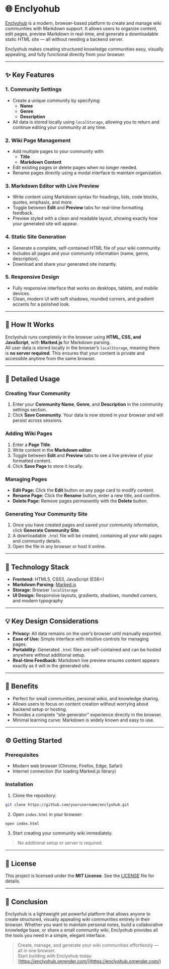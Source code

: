 # 🌐 Enclyohub

[Enclyohub](https://enclyohub.onrender.com/) is a modern, browser-based platform to create and manage wiki communities with Markdown support. It allows users to organize content, edit pages, preview Markdown in real-time, and generate a downloadable static HTML site — all without needing a backend server.  

Enclyohub makes creating structured knowledge communities easy, visually appealing, and fully functional directly from your browser.

---

## ✨ Key Features

### 1. Community Settings
- Create a unique community by specifying:
  - **Name**
  - **Genre**
  - **Description**
- All data is stored locally using `localStorage`, allowing you to return and continue editing your community at any time.

### 2. Wiki Page Management
- Add multiple pages to your community with:
  - **Title**
  - **Markdown Content**
- Edit existing pages or delete pages when no longer needed.
- Rename pages directly using a modal interface to maintain organization.

### 3. Markdown Editor with Live Preview
- Write content using Markdown syntax for headings, lists, code blocks, quotes, emphasis, and more.
- Toggle between **Edit** and **Preview** tabs for real-time formatting feedback.
- Preview styled with a clean and readable layout, showing exactly how your generated site will appear.

### 4. Static Site Generation
- Generate a complete, self-contained HTML file of your wiki community.
- Includes all pages and your community information (name, genre, description).
- Download and share your generated site instantly.

### 5. Responsive Design
- Fully responsive interface that works on desktops, tablets, and mobile devices.
- Clean, modern UI with soft shadows, rounded corners, and gradient accents for a polished look.

---

## 🚀 How It Works

Enclyohub runs completely in the browser using **HTML, CSS, and JavaScript**, with **Marked.js** for Markdown parsing.  
All user data is stored locally in the browser’s `localStorage`, meaning there is **no server required**. This ensures that your content is private and accessible anytime from the same browser.

---

## 📝 Detailed Usage

### Creating Your Community
1. Enter your **Community Name**, **Genre**, and **Description** in the community settings section.
2. Click **Save Community**. Your data is now stored in your browser and will persist across sessions.

### Adding Wiki Pages
1. Enter a **Page Title**.
2. Write content in the **Markdown editor**.
3. Toggle between **Edit** and **Preview** tabs to see a live preview of your formatted content.
4. Click **Save Page** to store it locally.

### Managing Pages
- **Edit Page:** Click the **Edit** button on any page card to modify content.
- **Rename Page:** Click the **Rename** button, enter a new title, and confirm.
- **Delete Page:** Remove pages permanently with the **Delete** button.

### Generating Your Community Site
1. Once you have created pages and saved your community information, click **Generate Community Site**.
2. A downloadable `.html` file will be created, containing all your wiki pages and community details.
3. Open the file in any browser or host it online.

---

## 🔧 Technology Stack

- **Frontend:** HTML5, CSS3, JavaScript (ES6+)
- **Markdown Parsing:** [Marked.js](https://marked.js.org/)
- **Storage:** Browser `localStorage`
- **UI Design:** Responsive layouts, gradients, shadows, rounded corners, and modern typography

---

## 💡 Key Design Considerations

- **Privacy:** All data remains on the user’s browser until manually exported.
- **Ease of Use:** Simple interface with intuitive controls for managing pages.
- **Portability:** Generated `.html` files are self-contained and can be hosted anywhere without additional setup.
- **Real-time Feedback:** Markdown live preview ensures content appears exactly as it will in the generated site.

---

## 🎯 Benefits

- Perfect for small communities, personal wikis, and knowledge sharing.
- Allows users to focus on content creation without worrying about backend setup or hosting.
- Provides a complete “site generator” experience directly in the browser.
- Minimal learning curve: Markdown is widely known and easy to use.

---

## ⚙️ Getting Started

### Prerequisites
- Modern web browser (Chrome, Firefox, Edge, Safari)
- Internet connection (for loading Marked.js library)

### Installation
1. Clone the repository:

```bash
git clone https://github.com/yourusername/enclyohub.git
```

2. Open `index.html` in your browser:

```bash
open index.html
```

3. Start creating your community wiki immediately.

> No additional setup or server is required.

---

## 📜 License

This project is licensed under the **MIT License**. See the [LICENSE](LICENSE) file for details.

---

## 🌟 Conclusion

Enclyohub is a lightweight yet powerful platform that allows anyone to create structured, visually appealing wiki communities entirely in their browser. Whether you want to maintain personal notes, build a collaborative knowledge base, or share a small community wiki, Enclyohub provides all the tools you need in a simple, elegant interface.

> Create, manage, and generate your wiki communities effortlessly — all in one browser.  
> Start building with Enclyohub today: [https://enclyohub.onrender.com/](https://enclyohub.onrender.com/)